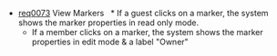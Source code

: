 * [req0073](https://github.com/PolitAktiv/politaktiv-requirements/tree/master/de/requirements/req0073.md) View Markers
  * If a guest clicks on a marker, the system shows the marker properties in read only mode.
  * If a member clicks on a marker, the system shows the marker properties in edit mode & a label "Owner"